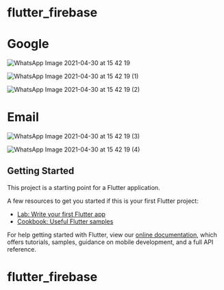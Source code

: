 # flutter_firebase
# Google
![WhatsApp Image 2021-04-30 at 15 42 19](https://user-images.githubusercontent.com/62085991/116671119-c5166800-a9ca-11eb-94fa-62f218df6c5c.jpeg)

![WhatsApp Image 2021-04-30 at 15 42 19 (1)](https://user-images.githubusercontent.com/62085991/116671133-c9db1c00-a9ca-11eb-9d69-edcb3608295b.jpeg)

![WhatsApp Image 2021-04-30 at 15 42 19 (2)](https://user-images.githubusercontent.com/62085991/116671149-cd6ea300-a9ca-11eb-9721-aaba4213c56b.jpeg)
# Email
![WhatsApp Image 2021-04-30 at 15 42 19 (3)](https://user-images.githubusercontent.com/62085991/116671162-d0699380-a9ca-11eb-8e0c-545ae3294579.jpeg)

![WhatsApp Image 2021-04-30 at 15 42 19 (4)](https://user-images.githubusercontent.com/62085991/116671175-d3648400-a9ca-11eb-8785-cab631994fb0.jpeg)


## Getting Started

This project is a starting point for a Flutter application.

A few resources to get you started if this is your first Flutter project:

- [Lab: Write your first Flutter app](https://flutter.dev/docs/get-started/codelab)
- [Cookbook: Useful Flutter samples](https://flutter.dev/docs/cookbook)

For help getting started with Flutter, view our
[online documentation](https://flutter.dev/docs), which offers tutorials,
samples, guidance on mobile development, and a full API reference.
# flutter_firebase

